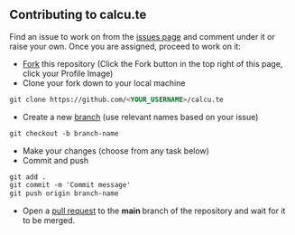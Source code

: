 ## Contributing to calcu.te

Find an issue to work on from the [issues page](https://github.com/DarkFalc0n/calcu.te/issues) and comment under it or raise your own. Once you are assigned, proceed to work on it: 

* [Fork](https://docs.github.com/en/pull-requests/collaborating-with-pull-requests/working-with-forks/about-forks) this repository (Click the Fork button in the top right of this page, click your Profile Image)
* Clone your fork down to your local machine

```markdown
git clone https://github.com/<YOUR_USERNAME>/calcu.te
```

* Create a new [branch](https://docs.github.com/en/pull-requests/collaborating-with-pull-requests/proposing-changes-to-your-work-with-pull-requests/about-branches) (use relevant names based on your issue)

```markdown
git checkout -b branch-name
```

* Make your changes (choose from any task below)
* Commit and push

```markdown
git add .
git commit -m 'Commit message'
git push origin branch-name
```
* Open a [pull request](https://docs.github.com/en/pull-requests/collaborating-with-pull-requests/proposing-changes-to-your-work-with-pull-requests/about-pull-requests) to the <b> main </b> branch of the repository and wait for it to be merged.
